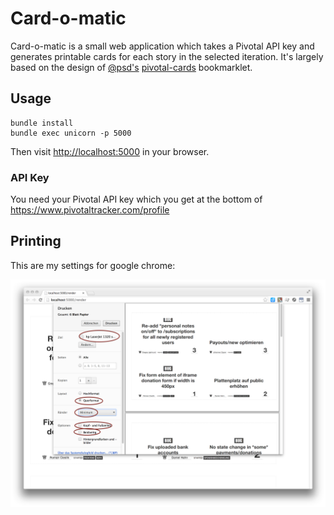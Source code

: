 # Card-o-matic

Card-o-matic is a small web application which takes a Pivotal API key and generates printable cards for each story in the selected iteration. It's largely based on the design of [@psd's](http://whatfettle.com/) [pivotal-cards](https://github.com/psd/pivotal-cards) bookmarklet.

## Usage

```
bundle install
bundle exec unicorn -p 5000
```

Then visit <http://localhost:5000> in your browser.

### API Key

You need your Pivotal API key which you get at the bottom of https://www.pivotaltracker.com/profile

## Printing

This are my settings for google chrome:

![print-settings-for-pivotal-card-o-matic.png](print-settings-for-pivotal-card-o-matic.png "print-settings-for-pivotal-card-o-matic.png")

